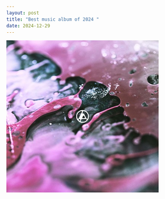 ```yaml
---
layout: post
title: "Best music album of 2024 "
date: 2024-12-29
---
```


![Cover](assets/images/linkin-park-from-zero.jpg)
